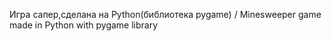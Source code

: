 Игра сапер,cделана на Python(библиотека pygame) / Minesweeper game made in Python with pygame library
